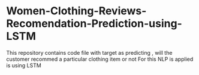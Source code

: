 # Women-Clothing-Reviews-Recomendation-Prediction-using-LSTM

This repository contains code file with target as predicting , will the customer recommed a particular clothing item or not
For this NLP is applied is using LSTM 
